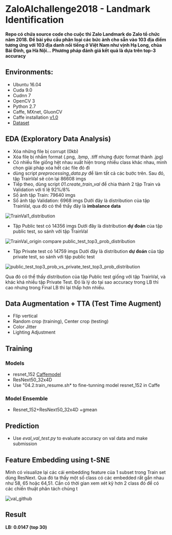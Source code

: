 # ZaloAIchallenge2018 - Landmark Identification
**Repo có chứa source code cho cuộc thi Zalo Landmark do Zalo tổ chức năm 2018.
Đề bài yêu cầu phân loại các bức ảnh cho sẵn vào 103 địa điểm tương ứng với 103 địa danh nổi tiếng ở Việt Nam như vịnh Hạ Long, chùa Bái Đính, ga Hà Nội... Phương pháp đánh giá kết quả là dựa trên top-3 accuracy**

## Environments:
+ Ubuntu 16.04
+ Cuda 9.0
+ Cudnn 7
+ OpenCV 3
+ Python 2.7
+ Caffe, MXnet, GluonCV
+ Caffe installation [v1.0](https://github.com/BVLC/caffe/releases/tag/1.0)
+ [Dataset](https://challenge.zalo.ai/portal/landmark/data) 

## EDA (Exploratory Data Analysis)
+ Xóa những file bị corrupt (0kb)
+ Xóa file bị nhầm format (.png, .bmp, .tiff nhưng được format thành .jpg)
+ Có nhiều file giống hệt nhau xuất hiện trong nhiều class khác nhau, mình chọn giải pháp xóa hết các file đó đi  
+ dùng script *preprocessing_data.py* để làm tất cả các bước trên. Sau đó, tập TrainVal sẽ còn lại 86608 imgs
+ Tiếp theo, dùng script *01.create_train_val* để chia thành 2 tập Train và Validation với tỉ lệ 92%/8%
+ Số ảnh tập Train: 79640 imgs
+ Số ảnh tập Validation: 6968 imgs
Dưới đây là distribution của tập TrainVal, qua đó có thể thấy đây là **imbalance data**

![TrainVal1_distribution](https://user-images.githubusercontent.com/17918935/58390109-be05b300-8059-11e9-8edf-15f82e6ca6b2.jpg)

+ Tập Public test có 14356 imgs
Dưới đây là distribution **dự đoán** của tập public test, so sánh với tập TrainVal

![TrainVal_origin compare public_test_top3_prob_distribution](https://user-images.githubusercontent.com/17918935/58390395-5486a400-805b-11e9-9e4c-ec70030f0402.jpg)

+ Tập Private test có 14759 imgs
Dưới đây là distribution **dự đoán** của tập private test, so sánh với tập public test

![public_test_top3_prob_vs_private_test_top3_prob_distribution](https://user-images.githubusercontent.com/17918935/58390472-a16a7a80-805b-11e9-94e7-424d11915d14.jpg)

Qua đó có thể thấy distribution của tập Public test giống với tập TrainVal, và khác khá nhiều tập Private Test. Đó là lý do tại sao accuracy trong LB thì cao nhưng trong Final LB thì lại thấp hơn nhiều.

## Data Augmentation + TTA (Test Time Augment)
+ Flip vertical
+ Random crop (training), Center crop (testing)
+ Color Jitter
+ Lighting Adjustment

## Training
### Models
+ resnet_152 [Caffemodel](https://drive.google.com/drive/u/0/folders/1PYXLmVz0jFPRdQwtm62pkZoUgm5T6Hzq)
+ ResNext50_32x4D
+ Use "04.2.train_resume.sh* to  fine-tunning model resnet_152 in Caffe

### Model Ensemble
+ Resnet_152+ResNext50_32x4D +gmean

## Prediction
+ Use *eval_val_test.py* to evaluate accuracy on val data and make submission

## Feature Embedding using t-SNE

Mình có visualize lại các cái embedding feature của 1 subset trong Train set dùng ResNext. Qua đó ta thấy một số class có các embedded rất gần nhau như 58, 65 hoặc 64,51. Cần có thời gian xem xét kỹ hơn 2 class đó để có các chiến thuật phân tách chúng t 

![val_github](https://user-images.githubusercontent.com/17918935/58447786-c7f9e580-812f-11e9-9ded-dbaef280b492.gif)


## Result
**LB: 0.0147 (top 30)**
